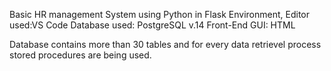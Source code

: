 Basic HR management System using Python in Flask Environment, Editor used:VS Code
Database used: PostgreSQL v.14
Front-End GUI: HTML

Database contains more than 30 tables and for every data retrievel process stored procedures are being used.
